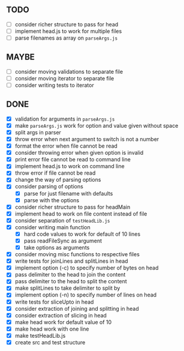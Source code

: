 ## TODO

- [ ] consider richer structure to pass for head
- [ ] implement head.js to work for multiple files
- [ ] parse filenames as array on `parseArgs.js`

## MAYBE

- [ ] consider moving validations to separate file
- [ ] consider moving iterator to separate file
- [ ] consider writing tests to iterator

## DONE

- [x] validation for arguments in `parseArgs.js`
- [x] make `parseArgs.js` work for option and value given without space
- [x] split args in parser
- [x] throw error when next argument to switch is not a number
- [x] format the error when file cannot be read
- [x] consider throwing error when given option is invalid
- [x] print error file cannot be read to command line
- [x] implement head.js to work on command line
- [x] throw error if file cannot be read
- [x] change the way of parsing options
- [x] consider parsing of options
  - [x] parse for just filename with defaults
  - [x] parse with the options
- [x] consider richer structure to pass for headMain
- [x] implement head to work on file content instead of file
- [x] consider separation of `testHeadLib.js`
- [x] consider writing main function
  - [x] hard code values to work for default of 10 lines
  - [x] pass readFileSync as argument
  - [x] take options as arguments
- [x] consider moving misc functions to respective files
- [x] write tests for joinLines and splitLines in head
- [x] implement option (-c) to specify number of bytes on head
- [x] pass delimiter to the head to join the content
- [x] pass delimiter to the head to split the content
- [x] make splitLines to take delimiter to split by
- [x] implement option (-n) to specify number of lines on head
- [x] write tests for sliceUpto in head
- [x] consider extraction of joining and splitting in head
- [x] consider extraction of slicing in head
- [x] make head work for default value of 10
- [x] make head work with one line
- [x] make testHeadLib.js
- [x] create src and test structure
